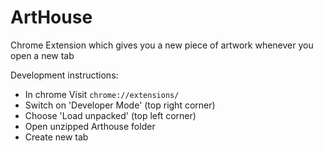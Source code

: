 # ArtHouse

Chrome Extension which gives you a new piece of artwork whenever you open a new tab


Development instructions:
  - In chrome Visit `chrome://extensions/`
  - Switch on 'Developer Mode' (top right corner)
  - Choose 'Load unpacked' (top left corner)
  - Open unzipped Arthouse folder
  - Create new tab

